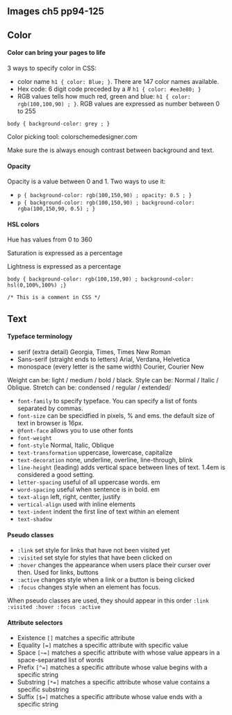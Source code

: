 ## Images ch5 pp94-125


## Color

#### Color can bring your pages to life

3 ways to specify color in CSS:
- color name `h1 { color: Blue; }`. There are 147 color names available.
- Hex code: 6 digit code preceded by a # `h1 { color: #ee3e80; }`
- RGB values tells how much red, green and blue: `h1 { color: rgb(100,100,90) ; }`. RGB values are expressed as number between 0 to 255

`body { background-color: grey ; }`

Color picking tool: colorschemedesigner.com

Make sure the is always enough contrast between background and text.

#### Opacity

Opacity is a value between 0 and 1. Two ways to use it:

- `p { background-color: rgb(100,150,90) ; opacity: 0.5 ; }`
- `p { background-color: rgb(100,150,90) ; background-color: rgba(100,150,90, 0.5) ; }`

#### HSL colors

Hue has values from 0 to 360

Saturation is expressed as a percentage

Lightness is expressed as a percentage

`body { background-color: rgb(100,150,90) ; background-color: hsl(0,100%,100%) ;}`

`/* This is a comment in CSS */`

## Text 

#### Typeface terminology

- serif (extra detail) Georgia, Times, Times New Roman
- Sans-serif (straight ends to letters) Arial, Verdana, Helvetica
- monospace (every letter is the same width) Courier, Courier New

Weight can be: light / medium / bold / black. 
Style can be: Normal / Italic / Oblique.
Stretch can be: condensed / regular / extended/ 

- `font-family` to specify typeface. You can specify a list of fonts separated by commas.
- `font-size` can be specidfied in pixels, % and ems. the default size of text in browser is 16px.
- `@font-face` allows you to use other fonts
- `font-weight` 
- `font-style` Normal, Italic, Oblique
- `text-transformation` uppercase, lowercase, capitalize
- `text-decoration` none, underline, overline, line-through, blink
- `line-height` (leading) adds vertical space between lines of text. 1.4em is considered a good setting.
- `letter-spacing` useful of all uppercase words. em
- `word-spacing` useful when sentence is in bold. em
- `text-align` left, right, centter, justify
- `vertical-align` used with inline elements
- `text-indent` indent the first line of text within an element
- `text-shadow` 

#### Pseudo classes
- `:link` set style for links that have not been visited yet
- `:visited` set style for styles that have been clicked on
- `:hover` changes the appearance when users place their curser over then. Used for links, buttons
- `:active` changes style when a link or a button is being clicked
- `:focus` changes style when an element has focus. 

When pseudo classes are used, they should appear in this order `:link :visited :hover :focus :active`

#### Attribute selectors

- Existence `[]` matches a specific attribute
- Equality `[=]` matches a specific attribute with specific value
- Space `[~=]` matches a specific attribute with whose value appears in a space-separated list of words
- Prefix `[^=]` matches a specific attribute whose value begins with a specific string
- Substring `[*=]` matches a specific attribute whose value contains a specific substring
- Suffix `[$=]` matches a specific attribute whose value ends with a specific string 
